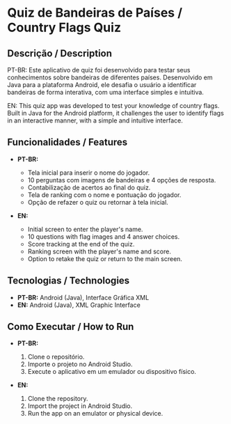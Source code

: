 # Quiz de Bandeiras de Países / Country Flags Quiz

## Descrição / Description
PT-BR: 
Este aplicativo de quiz foi desenvolvido para testar seus conhecimentos sobre bandeiras de diferentes países. Desenvolvido em Java para a plataforma Android, ele desafia o usuário a identificar bandeiras de forma interativa, com uma interface simples e intuitiva.

EN: 
This quiz app was developed to test your knowledge of country flags. Built in Java for the Android platform, it challenges the user to identify flags in an interactive manner, with a simple and intuitive interface.

## Funcionalidades / Features
- **PT-BR:** 
  - Tela inicial para inserir o nome do jogador.
  - 10 perguntas com imagens de bandeiras e 4 opções de resposta.
  - Contabilização de acertos ao final do quiz.
  - Tela de ranking com o nome e pontuação do jogador.
  - Opção de refazer o quiz ou retornar à tela inicial.

- **EN:** 
  - Initial screen to enter the player's name.
  - 10 questions with flag images and 4 answer choices.
  - Score tracking at the end of the quiz.
  - Ranking screen with the player's name and score.
  - Option to retake the quiz or return to the main screen.

## Tecnologias / Technologies
- **PT-BR:** Android (Java), Interface Gráfica XML
- **EN:** Android (Java), XML Graphic Interface

## Como Executar / How to Run
- **PT-BR:** 
  1. Clone o repositório.
  2. Importe o projeto no Android Studio.
  3. Execute o aplicativo em um emulador ou dispositivo físico.

- **EN:** 
  1. Clone the repository.
  2. Import the project in Android Studio.
  3. Run the app on an emulator or physical device.
